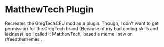 # MatthewTech Plugin
Recreates the GregTechCEU mod as a plugin. Though, I don't want to get permission for the GregTech brand (Because of my bad coding skills and laziness), so i called it MatthewTech, based a meme i saw on r/feedthememes .
